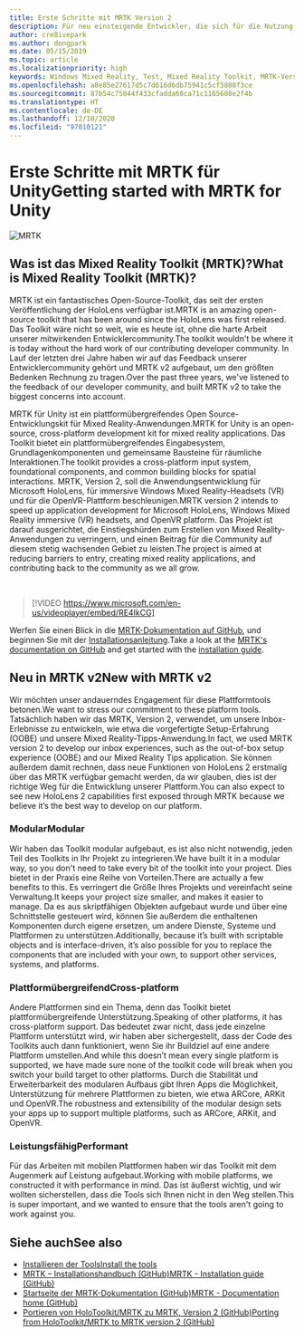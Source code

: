 ```yaml
---
title: Erste Schritte mit MRTK Version 2
description: Für neu einsteigende Entwickler, die sich für die Nutzung des MRTK interessieren
author: cre8ivepark
ms.author: dongpark
ms.date: 05/15/2019
ms.topic: article
ms.localizationpriority: high
keywords: Windows Mixed Reality, Test, Mixed Reality Toolkit, MRTK-Version 2, MRTK, Tools, SDK, HoloLens, HoloLens 2, Mixed Reality-Headset, Windows Mixed Reality-Headset, Virtual Reality-Headset, plattformübergreifend
ms.openlocfilehash: a8e85e27617d5c7d616d6db75941c5cf5808f3ce
ms.sourcegitcommit: 87b54c75044f433cfadda68ca71c1165608e2f4b
ms.translationtype: HT
ms.contentlocale: de-DE
ms.lasthandoff: 12/10/2020
ms.locfileid: "97010121"
---
```

# <a name="getting-started-with-mrtk-for-unity"></a><span data-ttu-id="005da-104">Erste Schritte mit MRTK für Unity</span><span class="sxs-lookup"><span data-stu-id="005da-104">Getting started with MRTK for Unity</span></span>
![MRTK](../../design/images/MRTK_UX_Hero.png)

## <a name="what-is-mixed-reality-toolkit-mrtk"></a><span data-ttu-id="005da-106">Was ist das Mixed Reality Toolkit (MRTK)?</span><span class="sxs-lookup"><span data-stu-id="005da-106">What is Mixed Reality Toolkit (MRTK)?</span></span>
<span data-ttu-id="005da-107">MRTK ist ein fantastisches Open-Source-Toolkit, das seit der ersten Veröffentlichung der HoloLens verfügbar ist.</span><span class="sxs-lookup"><span data-stu-id="005da-107">MRTK is an amazing open-source toolkit that has been around since the HoloLens was first released.</span></span> <span data-ttu-id="005da-108">Das Toolkit wäre nicht so weit, wie es heute ist, ohne die harte Arbeit unserer mitwirkenden Entwicklercommunity.</span><span class="sxs-lookup"><span data-stu-id="005da-108">The toolkit wouldn't be where it is today without the hard work of our contributing developer community.</span></span> <span data-ttu-id="005da-109">In Lauf der letzten drei Jahre haben wir auf das Feedback unserer Entwicklercommunity gehört und MRTK v2 aufgebaut, um den größten Bedenken Rechnung zu tragen.</span><span class="sxs-lookup"><span data-stu-id="005da-109">Over the past three years, we've listened to the feedback of our developer community, and built MRTK v2 to take the biggest concerns into account.</span></span>  

<span data-ttu-id="005da-110">MRTK für Unity ist ein plattformübergreifendes Open Source-Entwicklungskit für Mixed Reality-Anwendungen.</span><span class="sxs-lookup"><span data-stu-id="005da-110">MRTK for Unity is an open-source, cross-platform development kit for mixed reality applications.</span></span> <span data-ttu-id="005da-111">Das Toolkit bietet ein plattformübergreifendes Eingabesystem, Grundlagenkomponenten und gemeinsame Bausteine für räumliche Interaktionen.</span><span class="sxs-lookup"><span data-stu-id="005da-111">The toolkit provides a cross-platform input system, foundational components, and common building blocks for spatial interactions.</span></span> <span data-ttu-id="005da-112">MRTK, Version 2, soll die Anwendungsentwicklung für Microsoft HoloLens, für immersive Windows Mixed Reality-Headsets (VR) und für die OpenVR-Plattform beschleunigen.</span><span class="sxs-lookup"><span data-stu-id="005da-112">MRTK version 2 intends to speed up application development for Microsoft HoloLens, Windows Mixed Reality immersive (VR) headsets, and OpenVR platform.</span></span> <span data-ttu-id="005da-113">Das Projekt ist darauf ausgerichtet, die Einstiegshürden zum Erstellen von Mixed Reality-Anwendungen zu verringern, und einen Beitrag für die Community auf diesem stetig wachsenden Gebiet zu leisten.</span><span class="sxs-lookup"><span data-stu-id="005da-113">The project is aimed at reducing barriers to entry, creating mixed reality applications, and contributing back to the community as we all grow.</span></span>

<br>

> [!VIDEO https://www.microsoft.com/en-us/videoplayer/embed/RE4IkCG]

<span data-ttu-id="005da-114">Werfen Sie einen Blick in die [MRTK-Dokumentation auf GitHub](https://microsoft.github.io/MixedRealityToolkit-Unity/README.html), und beginnen Sie mit der [Installationsanleitung](https://microsoft.github.io/MixedRealityToolkit-Unity/Documentation/Installation.html).</span><span class="sxs-lookup"><span data-stu-id="005da-114">Take a look at the [MRTK's documentation on GitHub](https://microsoft.github.io/MixedRealityToolkit-Unity/README.html) and get started with the [installation guide](https://microsoft.github.io/MixedRealityToolkit-Unity/Documentation/Installation.html).</span></span>


## <a name="new-with-mrtk-v2"></a><span data-ttu-id="005da-115">Neu in MRTK v2</span><span class="sxs-lookup"><span data-stu-id="005da-115">New with MRTK v2</span></span>
<span data-ttu-id="005da-116">Wir möchten unser andauerndes Engagement für diese Plattformtools betonen.</span><span class="sxs-lookup"><span data-stu-id="005da-116">We want to stress our commitment to these platform tools.</span></span>  <span data-ttu-id="005da-117">Tatsächlich haben wir das MRTK, Version 2, verwendet, um unsere Inbox-Erlebnisse zu entwickeln, wie etwa die vorgefertigte Setup-Erfahrung (OOBE) und unsere Mixed Reality-Tipps-Anwendung.</span><span class="sxs-lookup"><span data-stu-id="005da-117">In fact, we used MRTK version 2 to develop our inbox experiences, such as the out-of-box setup experience (OOBE) and our Mixed Reality Tips application.</span></span> <span data-ttu-id="005da-118">Sie können außerdem damit rechnen, dass neue Funktionen von HoloLens 2 erstmalig über das MRTK verfügbar gemacht werden, da wir glauben, dies ist der richtige Weg für die Entwicklung unserer Plattform.</span><span class="sxs-lookup"><span data-stu-id="005da-118">You can also expect to see new HoloLens 2 capabilities first exposed through MRTK because we believe it’s the best way to develop on our platform.</span></span> 

### <a name="modular"></a><span data-ttu-id="005da-119">Modular</span><span class="sxs-lookup"><span data-stu-id="005da-119">Modular</span></span>
<span data-ttu-id="005da-120">Wir haben das Toolkit modular aufgebaut, es ist also nicht notwendig, jeden Teil des Toolkits in Ihr Projekt zu integrieren.</span><span class="sxs-lookup"><span data-stu-id="005da-120">We have built it in a modular way, so you don't need to take every bit of the toolkit into your project.</span></span>  <span data-ttu-id="005da-121">Dies bietet in der Praxis eine Reihe von Vorteilen.</span><span class="sxs-lookup"><span data-stu-id="005da-121">There are actually a few benefits to this.</span></span>  <span data-ttu-id="005da-122">Es verringert die Größe Ihres Projekts und vereinfacht seine Verwaltung.</span><span class="sxs-lookup"><span data-stu-id="005da-122">It keeps your project size smaller, and makes it easier to manage.</span></span>  <span data-ttu-id="005da-123">Da es aus skriptfähigen Objekten aufgebaut wurde und über eine Schnittstelle gesteuert wird, können Sie außerdem die enthaltenen Komponenten durch eigene ersetzen, um andere Dienste, Systeme und Plattformen zu unterstützen.</span><span class="sxs-lookup"><span data-stu-id="005da-123">Additionally, because it’s built with scriptable objects and is interface-driven, it’s also possible for you to replace the components that are included with your own, to support other services, systems, and platforms.</span></span>

### <a name="cross-platform"></a><span data-ttu-id="005da-124">Plattformübergreifend</span><span class="sxs-lookup"><span data-stu-id="005da-124">Cross-platform</span></span>
<span data-ttu-id="005da-125">Andere Plattformen sind ein Thema, denn das Toolkit bietet plattformübergreifende Unterstützung.</span><span class="sxs-lookup"><span data-stu-id="005da-125">Speaking of other platforms, it has cross-platform support.</span></span>  <span data-ttu-id="005da-126">Das bedeutet zwar nicht, dass jede einzelne Plattform unterstützt wird, wir haben aber sichergestellt, dass der Code des Toolkits auch dann funktioniert, wenn Sie ihr Buildziel auf eine andere Plattform umstellen.</span><span class="sxs-lookup"><span data-stu-id="005da-126">And while this doesn’t mean every single platform is supported, we have made sure none of the toolkit code will break when you switch your build target to other platforms.</span></span>  <span data-ttu-id="005da-127">Durch die Stabilität und Erweiterbarkeit des modularen Aufbaus gibt Ihren Apps die Möglichkeit, Unterstützung für mehrere Plattformen zu bieten, wie etwa ARCore, ARKit und OpenVR.</span><span class="sxs-lookup"><span data-stu-id="005da-127">The robustness and extensibility of the modular design sets your apps up to support multiple platforms, such as ARCore, ARKit, and OpenVR.</span></span>

### <a name="performant"></a><span data-ttu-id="005da-128">Leistungsfähig</span><span class="sxs-lookup"><span data-stu-id="005da-128">Performant</span></span>
<span data-ttu-id="005da-129">Für das Arbeiten mit mobilen Plattformen haben wir das Toolkit mit dem Augenmerk auf Leistung aufgebaut.</span><span class="sxs-lookup"><span data-stu-id="005da-129">Working with mobile platforms, we constructed it with performance in mind.</span></span>  <span data-ttu-id="005da-130">Das ist äußerst wichtig, und wir wollten sicherstellen, dass die Tools sich Ihnen nicht in den Weg stellen.</span><span class="sxs-lookup"><span data-stu-id="005da-130">This is super important, and we wanted to ensure that the tools aren't going to work against you.</span></span>

## <a name="see-also"></a><span data-ttu-id="005da-131">Siehe auch</span><span class="sxs-lookup"><span data-stu-id="005da-131">See also</span></span>
* [<span data-ttu-id="005da-132">Installieren der Tools</span><span class="sxs-lookup"><span data-stu-id="005da-132">Install the tools</span></span>](../install-the-tools.md)
* [<span data-ttu-id="005da-133">MRTK – Installationshandbuch (GitHub)</span><span class="sxs-lookup"><span data-stu-id="005da-133">MRTK - Installation guide (GitHub)</span></span>](https://microsoft.github.io/MixedRealityToolkit-Unity/Documentation/Installation.html)
* [<span data-ttu-id="005da-134">Startseite der MRTK-Dokumentation (GitHub)</span><span class="sxs-lookup"><span data-stu-id="005da-134">MRTK - Documentation home (GitHub)</span></span>](https://microsoft.github.io/MixedRealityToolkit-Unity/README.html)
* [<span data-ttu-id="005da-135">Portieren von HoloToolkit/MRTK zu MRTK, Version 2 (GitHub)</span><span class="sxs-lookup"><span data-stu-id="005da-135">Porting from HoloToolkit/MRTK to MRTK version 2 (GitHub)</span></span>](https://microsoft.github.io/MixedRealityToolkit-Unity/Documentation/HTKToMRTKPortingGuide.html)
